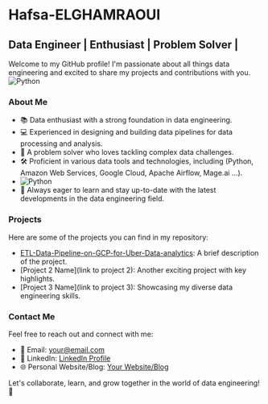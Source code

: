 # Hafsa-ELGHAMRAOUI
## Data Engineer | Enthusiast | Problem Solver | 

Welcome to my GitHub profile! I'm passionate about all things data engineering and excited to share my projects and contributions with you.
![Python](https://img.shields.io/badge/Python-3776AB?style=for-the-badge&logo=python&logoColor=white)


### About Me
- 📚 Data enthusiast with a strong foundation in data engineering.
- 💻 Experienced in designing and building data pipelines for data processing and analysis.
- 🧩 A problem solver who loves tackling complex data challenges.
- 🛠 Proficient in various data tools and technologies, including (Python, Amazon Web Services, Google Cloud, Apache Airflow, Mage.ai ...).
- ![Python](https://img.shields.io/badge/Python-3776AB?style=for-the-badge&logo=python&logoColor=white)
- 🌟 Always eager to learn and stay up-to-date with the latest developments in the data engineering field.


### Projects

Here are some of the projects you can find in my repository:

- [ETL-Data-Pipeline-on-GCP-for-Uber-Data-analytics](https://github.com/hafsaelgha/ETL-Data-Pipeline-on-GCP-for-Uber-Data-analytics): A brief description of the project.
- [Project 2 Name](link to project 2): Another exciting project with key highlights.
- [Project 3 Name](link to project 3): Showcasing my diverse data engineering skills.

### Contact Me

Feel free to reach out and connect with me:

- 📧 Email: [your@email.com](mailto:your@email.com)
- 💼 LinkedIn: [LinkedIn Profile](https://www.linkedin.com/in/yourprofile/)
- 🌐 Personal Website/Blog: [Your Website/Blog](https://www.yourwebsite.com)

Let's collaborate, learn, and grow together in the world of data engineering! 🚀
